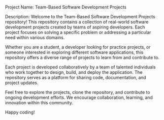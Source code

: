 Project Name: Team-Based Software Development Projects

Description:
Welcome to the Team-Based Software Development Projects repository! This repository contains a collection of real-world software development projects created by teams of aspiring developers. Each project focuses on solving a specific problem or addressing a particular need within various domains.

Whether you are a student, a developer looking for practice projects, or someone interested in exploring different software applications, this repository offers a diverse range of projects to learn from and contribute to.

Each project is developed collaboratively by a team of talented individuals who work together to design, build, and deploy the application. The repository serves as a platform for sharing code, documentation, and project updates.

Feel free to explore the projects, clone the repository, and contribute to ongoing development efforts. We encourage collaboration, learning, and innovation within this community.

Happy coding!

